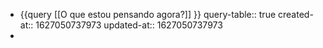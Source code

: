 - {{query [[O que estou pensando agora?]] }}
  query-table:: true
  created-at:: 1627050737973
  updated-at:: 1627050737973
-